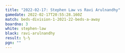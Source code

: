 ```yaml
---
title: "2022-02-17: Stephen Law vs Ravi Arulnandhy"
gamedate: 2022-02-17T20:55:28.160Z
match: beds-division-1-2021-22-beds-a-away
boardno: 3
white: stephen-law
black: ravi-arulnandhy
result: ½-½
pgn: ""
---
```

